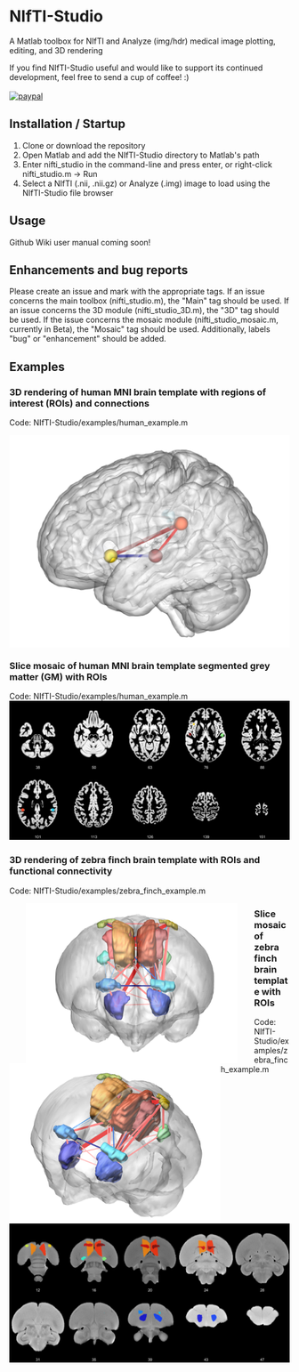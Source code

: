 # NIfTI-Studio
A Matlab toolbox for NIfTI and Analyze (img/hdr) medical image plotting, editing, and 3D rendering 

If you find NIfTI-Studio useful and would like to support its continued development, feel free to send a cup of coffee! :) <br><br>
[![paypal](https://www.paypalobjects.com/en_US/i/btn/btn_donateCC_LG.gif)](https://paypal.me/ElliotLayden?locale.x=en_US)

## Installation / Startup
1. Clone or download the repository
2. Open Matlab and add the NIfTI-Studio directory to Matlab's path
3. Enter nifti_studio in the command-line and press enter, or right-click nifti_studio.m -> Run
4. Select a NIfTI (.nii, .nii.gz) or Analyze (.img) image to load using the NIfTI-Studio file browser

## Usage
Github Wiki user manual coming soon!

## Enhancements and bug reports
Please create an issue and mark with the appropriate tags. If an issue concerns the main toolbox (nifti_studio.m), the "Main" tag should be used. If an issue concerns the 3D module (nifti_studio_3D.m), the "3D" tag should be used. If the issue concerns the mosaic module (nifti_studio_mosaic.m, currently in Beta), the "Mosaic" tag should be used. Additionally, labels "bug" or "enhancement" should be added. 

## Examples
### 3D rendering of human MNI brain template with regions of interest (ROIs) and connections
Code:  NIfTI-Studio/examples/human_example.m
<p align="middle"><img align="middle" src="https://github.com/elayden/NIfTI-Studio/blob/dev/examples/human_brain_3d_rois_connections.png" width="850 hspace="20" /> </p>    

### Slice mosaic of human MNI brain template segmented grey matter (GM) with ROIs
Code:  NIfTI-Studio/examples/human_example.m
![Human Example - Mosaic](https://github.com/elayden/NIfTI-Studio/blob/dev/examples/human_brain_mosaic_axial.png)

### 3D rendering of zebra finch brain template with ROIs and functional connectivity
Code:  NIfTI-Studio/examples/zebra_finch_example.m
<p align="middle"><img align="left" src="https://github.com/elayden/NIfTI-Studio/blob/dev/examples/zebra_finch_brain_3d_rois_connections.png" width="380" hspace="30" /> <img align="left" src="https://github.com/elayden/NIfTI-Studio/blob/dev/examples/zebra_finch_brain_3d_rois_connections_2.png" width="380 hspace="30" /> </p>                                                                                                               
  
### Slice mosaic of zebra finch brain template with ROIs
Code:  NIfTI-Studio/examples/zebra_finch_example.m
![Zebra Finch Example - Mosaic](https://github.com/elayden/NIfTI-Studio/blob/dev/examples/zebra_finch_brain_mosaic_coronal.png)
